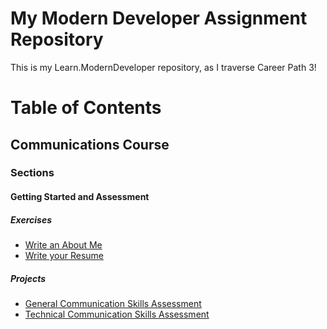 # My Modern Developer Assignment Repository

This is my Learn.ModernDeveloper repository, as I traverse Career Path 3!

# Table of Contents

## Communications Course

### Sections

#### Getting Started and Assessment

##### Exercises
* [Write an About Me](About-Me)
* [Write your Resume](Resume)

##### Projects
* [General Communication Skills Assessment](General-Communication-Skills-Assessment)
* [Technical Communication Skills Assessment](Technical-Communication-Skills-Assessment)

